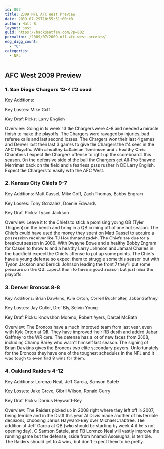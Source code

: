 ```yaml
---
id: 802
title: 2009 NFL AFC West Preview
date: 2009-07-29T18:55:51+00:00
author: Matt B.
layout: post
guid: https://backseatfan.com/?p=802
permalink: /2009/07/2009-nfl-afc-west-preview/
edg_digg_count:
  - "0"
categories:
  - NFL
---
```


<div class="entry">
  <h2>
    AFC West 2009 Preview
  </h2>

  <h3>
    1. San Diego Chargers 12-4 #2 seed
  </h3>

  <p>
    Key Additions:
  </p>

  <p>
    Key Losses: Mike Goff
  </p>

  <p>
    Key Draft Picks: Larry English
  </p>

  <p>
    Overview: Going in to week 13 the Chargers were 4-8 and needed a miracle finish to make the playoffs. The Chargers were ravaged by injuries, bad referee calls and last second losses. The Chargers won their last 4 games and Denver lost their last 3 games to give the Chargers the #4 seed in the AFC Playoffs. With a healthy LaDainian Tomlinson and a healthy Chris Chambers I expect the Chargers offense to light up the scoreboards this season. On the defensive side of the ball the Chargers get All-Pro Shawne Merriman back on the field and a fearless pass rusher in DE Larry English. Expect the Chargers to easily with the AFC West.
  </p>

  <h3>
    2. Kansas City Chiefs 9-7
  </h3>

  <p>
    Key Additions: Matt Cassel, Mike Goff, Zach Thomas, Bobby Engram
  </p>

  <p>
    Key Losses: Tony Gonzalez, Donnie Edwards
  </p>

  <p>
    Key Draft Picks: Tyson Jackson
  </p>

  <p>
    Overview: Leave it to the Chiefs to stick a promising young QB (Tyler Thigpen) on the bench and bring in a QB coming off of one hot season. The Chiefs could have used the money they spent on Matt Cassel to acquire a possession receiver like TJ Houshmandzadeh. The Chiefs are due for a breakout season in 2009. With Dwayne Bowe and a healthy Bobby Engram for Cassel to throw to and a healthy Larry Johnson and Jamaal Charles in the backfield expect the Chiefs offense to put up some points. The Chiefs have a young defense so expect them to struggle some this season but with Tyson Jackson and Derrick Johnson leading the front 7 they'll put some pressure on the QB. Expect them to have a good season but just miss the playoffs.
  </p>

  <h3>
    3. Denver Broncos 8-8
  </h3>

  <p>
    Key Additions: Brian Dawkins, Kyle Orton, Correll Buckhalter, Jabar Gaffney
  </p>

  <p>
    Key Losses: Jay Cutler, Dre' Bly, Selvin Young
  </p>

  <p>
    Key Draft Picks: Knowshon Moreno, Robert Ayers, Darcel McBath
  </p>

  <p>
    Overview: The Broncos have a much improved team from last year, even with Kyle Orton at QB. They have improved their RB depth and added Jabar Gaffney to the WR core. The defense has a lot of new faces from 2008, including Champ Bailey who wasn't himself last season. The signing of Brian Dawkins gives the Broncos two elite secondary players. Unfortunately for the Broncos they have one of the toughest schedules in the NFL and it was tough to even find 8 wins for them.
  </p>

  <h3>
    4. Oakland Raiders 4-12
  </h3>

  <p>
    Key Additions: Lorenzo Neal, Jeff Garcia, Samson Satele
  </p>

  <p>
    Key Losses: Jake Grove, Gibril Wilson, Ronald Curry
  </p>

  <p>
    Key Draft Picks: Darrius Heyward-Bey
  </p>

  <p>
    Overview: The Raiders picked up in 2008 right where they left off in 2007, being terrible and in the Draft this year Al Davis made another of his terrible decisions, choosing Darius Hayward-Bey over Michael Crabtree. The addition of Jeff Garcia at QB (who should be starting by week 4 if he's not opening day), C Samson Satele, and FB Lorenzo Neal will vastly improve the running game but the defense, aside from Nnamdi Asomugha, is terrible. The Raiders should get to 4 wins, but don't expect them to be pretty.
  </p>
</div>
